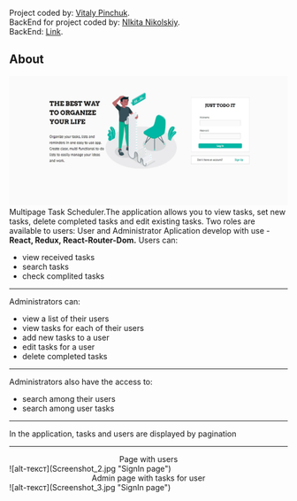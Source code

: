 
Project coded by:  [Vitaly Pinchuk](https://www.linkedin.com/in/vitaly-pinchuk-845182200/).  
BackEnd for project coded by:  [NIkita Nikolskiy](https://github.com/Nikita27142914).  
BackEnd:  [Link](https://github.com/Nikita27142914/fe_api).  

## About  
![alt-текст](Screenshot_1.jpg "SignIn page")  
Multipage Task Scheduler.The application allows you to view tasks, set new tasks, delete completed tasks and edit existing tasks. Two roles are available to users: User and Administrator 
Aplication develop with use -  **React, Redux, React-Router-Dom.**
Users can:  
* view received tasks  
* search tasks  
* check complited tasks
***
Administrators can:  
* view a list of their users  
* view tasks for each of their users  
* add new tasks to a user  
* edit tasks for a user  
* delete completed tasks  
***
Administrators also have the access to:  
* search among their users  
* search among user tasks  
*** 
In the application, tasks and users are displayed by pagination
*** 
<center>Page with users</center>
![alt-текст](Screenshot_2.jpg "SignIn page")  
<center>Admin page with tasks for user</center>   
![alt-текст](Screenshot_3.jpg "SignIn page")  




